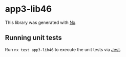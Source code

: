 # app3-lib46

This library was generated with [Nx](https://nx.dev).

## Running unit tests

Run `nx test app3-lib46` to execute the unit tests via [Jest](https://jestjs.io).
